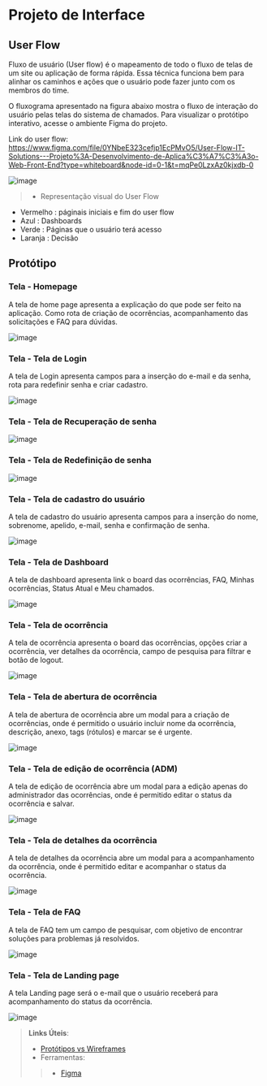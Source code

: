 
# Projeto de Interface

## User Flow

Fluxo de usuário (User flow) é o mapeamento de todo o fluxo de telas de um site ou aplicação de forma rápida. Essa técnica funciona bem para alinhar os caminhos e ações que o usuário pode fazer junto com os membros do time.

O fluxograma apresentado na figura abaixo mostra o fluxo de interação do usuário pelas telas do sistema de chamados. Para visualizar o protótipo interativo, acesse o ambiente Figma do projeto.

Link do user flow: https://www.figma.com/file/0YNbeE323cefjp1EcPMvO5/User-Flow-IT-Solutions---Projeto%3A-Desenvolvimento-de-Aplica%C3%A7%C3%A3o-Web-Front-End?type=whiteboard&node-id=0-1&t=mqPe0LzxAz0kjxdb-0

![image](https://github.com/ICEI-PUC-Minas-PMV-ADS/pmv-ads-2023-2-e1-proj-web-t5-it-solutions/assets/136030209/c28b9d56-4d10-4da9-acc7-b817d8ab7b30)

> - Representação visual do User Flow
* Vermelho : páginais iniciais e fim do user flow
* Azul : Dashboards
* Verde : Páginas que o usuário terá acesso
* Laranja : Decisão


## Protótipo

### Tela - Homepage

A tela de home page apresenta a explicação do que pode ser feito na aplicação. Como rota de criação de ocorrências, acompanhamento das solicitações e FAQ para dúvidas.

![image](https://github.com/ICEI-PUC-Minas-PMV-ADS/pmv-ads-2023-2-e1-proj-web-t5-it-solutions/assets/136030209/5058cc16-201a-43d1-ac4a-250c33b1cf45)

### Tela - Tela de Login

A tela de Login apresenta campos para a inserção do e-mail e da senha, rota para redefinir senha e criar cadastro.

![image](https://github.com/ICEI-PUC-Minas-PMV-ADS/pmv-ads-2023-2-e1-proj-web-t5-it-solutions/assets/136030209/c318ccc7-42c6-4cff-ae2e-3076404ce0bb)

### Tela - Tela de Recuperação de senha

![image](https://github.com/ICEI-PUC-Minas-PMV-ADS/pmv-ads-2023-2-e1-proj-web-t5-it-solutions/assets/136030209/e6051b70-5659-4d3e-8b98-a8e65f340afc)

### Tela - Tela de Redefinição de senha

![image](https://github.com/ICEI-PUC-Minas-PMV-ADS/pmv-ads-2023-2-e1-proj-web-t5-it-solutions/assets/136030209/18e7f7f1-0c6d-4171-8113-2d653fa7f7f5)

### Tela - Tela de cadastro do usuário

A tela de cadastro do usuário apresenta campos para a inserção do nome, sobrenome, apelido, e-mail, senha e confirmação de senha.

![image](https://github.com/ICEI-PUC-Minas-PMV-ADS/pmv-ads-2023-2-e1-proj-web-t5-it-solutions/assets/136030209/f56832a6-bd8a-42f1-a05f-e14ca755a4a4)

### Tela - Tela de Dashboard

A tela de dashboard apresenta link o board das ocorrências, FAQ, Minhas ocorrências, Status Atual e Meu chamados.

![image](https://github.com/ICEI-PUC-Minas-PMV-ADS/pmv-ads-2023-2-e1-proj-web-t5-it-solutions/assets/136030209/ac143e4f-2881-4e9e-8f68-332e6c98144c)

### Tela - Tela de ocorrência

A tela de ocorrência apresenta o board das ocorrências, opções criar a ocorrência, ver detalhes da ocorrência, campo de pesquisa para filtrar e botão de logout.

![image](https://github.com/ICEI-PUC-Minas-PMV-ADS/pmv-ads-2023-2-e1-proj-web-t5-it-solutions/assets/136030209/b6b541e0-3b1f-4085-a74e-8edfd91d6b38)

### Tela - Tela de abertura de ocorrência

A tela de abertura de ocorrência abre um modal para a criação de ocorrências, onde é permitido o usuário incluir nome da ocorrência, descrição, anexo, tags (rótulos) e marcar se é urgente.

![image](https://github.com/ICEI-PUC-Minas-PMV-ADS/pmv-ads-2023-2-e1-proj-web-t5-it-solutions/assets/136030209/4049d8d0-1122-49f8-ab05-1139c3db48ee)

### Tela - Tela de edição de ocorrência (ADM)

A tela de edição de ocorrência abre um modal para a edição apenas do administrador das ocorrências, onde é permitido editar o status da ocorrência e salvar.

![image](https://github.com/ICEI-PUC-Minas-PMV-ADS/pmv-ads-2023-2-e1-proj-web-t5-it-solutions/assets/136030209/ad7d39ef-2084-491c-a7ba-0f2e61384d1f)

### Tela - Tela de detalhes da ocorrência

A tela de detalhes da ocorrência abre um modal para a acompanhamento da ocorrência, onde é permitido editar e acompanhar o status da ocorrência.

![image](https://github.com/ICEI-PUC-Minas-PMV-ADS/pmv-ads-2023-2-e1-proj-web-t5-it-solutions/assets/136030209/730cc50a-3383-41b4-962d-60b602dc8b65)

### Tela - Tela de FAQ

A tela de FAQ tem um campo de pesquisar, com objetivo de encontrar soluções para problemas já resolvidos. 

![image](https://github.com/ICEI-PUC-Minas-PMV-ADS/pmv-ads-2023-2-e1-proj-web-t5-it-solutions/assets/136030209/6cf1b793-c96c-4234-a610-1b75bf4ed84f)

### Tela - Tela de Landing page

A tela Landing page será o e-mail que o usuário receberá para acompanhamento do status da ocorrência.

![image](https://github.com/ICEI-PUC-Minas-PMV-ADS/pmv-ads-2023-2-e1-proj-web-t5-it-solutions/assets/136030209/03a6b9d1-8fba-4e77-9e08-19402340587d)

> **Links Úteis**:
> - [Protótipos vs Wireframes]([https://www.nngroup.com/videos/prototypes-vs-wireframes-ux-projects/](https://www.figma.com/file/0YNbeE323cefjp1EcPMvO5/User-Flow-IT-Solutions---Projeto%3A-Desenvolvimento-de-Aplica%C3%A7%C3%A3o-Web-Front-End?type=whiteboard&node-id=0-1&t=mqPe0LzxAz0kjxdb-0))
>- Ferramentas:
>> - [Figma]([https://www.figma.com/](https://www.figma.com/file/9asrITzj4O8bNsztSBcOF4/Prot%C3%B3tipo-IT-Solutions---Projeto%3A-Desenvolvimento-de-Aplica%C3%A7%C3%A3o-Web-Front-End?type=design&node-id=0-1&mode=design&t=H0kuSCWQQECqzR39-0)https://www.figma.com/file/9asrITzj4O8bNsztSBcOF4/Prot%C3%B3tipo-IT-Solutions---Projeto%3A-Desenvolvimento-de-Aplica%C3%A7%C3%A3o-Web-Front-End?type=design&node-id=0-1&mode=design&t=H0kuSCWQQECqzR39-0)



